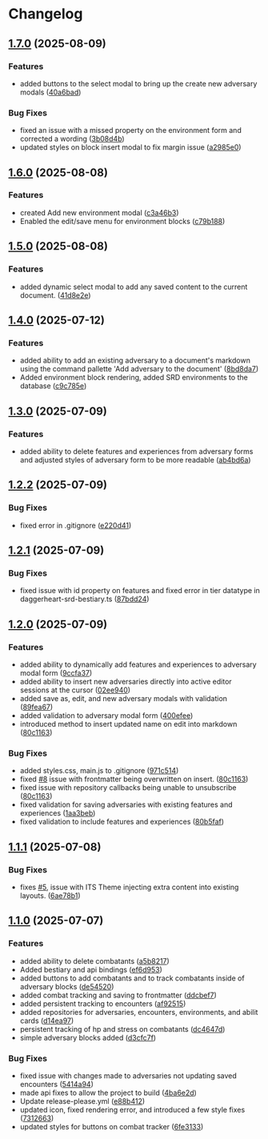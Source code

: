 # Changelog

## [1.7.0](https://github.com/gotsanity/Obsidian-Daggerheart-Tools/compare/1.6.0...1.7.0) (2025-08-09)


### Features

* added buttons to the select modal to bring up the create new adversary modals ([40a6bad](https://github.com/gotsanity/Obsidian-Daggerheart-Tools/commit/40a6bad6c7302c8c15772654088fc2763ab7535c))


### Bug Fixes

* fixed an issue with a missed property on the environment form and corrected a wording ([3b08d4b](https://github.com/gotsanity/Obsidian-Daggerheart-Tools/commit/3b08d4b2d21a72104f7fc94df4e227d1fc14d270))
* updated styles on block insert modal to fix margin issue ([a2985e0](https://github.com/gotsanity/Obsidian-Daggerheart-Tools/commit/a2985e006270342d71d6f8069a73edccda308a1d))

## [1.6.0](https://github.com/gotsanity/Obsidian-Daggerheart-Tools/compare/1.5.0...1.6.0) (2025-08-08)


### Features

* created Add new environment modal ([c3a46b3](https://github.com/gotsanity/Obsidian-Daggerheart-Tools/commit/c3a46b3e9fc074840b332419b9a3c8501ab7e683))
* Enabled the edit/save menu for environment blocks ([c79b188](https://github.com/gotsanity/Obsidian-Daggerheart-Tools/commit/c79b188b06f0e159d657999115cbcaf2667215d4))

## [1.5.0](https://github.com/gotsanity/Obsidian-Daggerheart-Tools/compare/1.4.0...1.5.0) (2025-08-08)


### Features

* added dynamic select modal to add any saved content to the current document. ([41d8e2e](https://github.com/gotsanity/Obsidian-Daggerheart-Tools/commit/41d8e2e4e0a4dd81e7b86aaac813a999fa93cbef))

## [1.4.0](https://github.com/gotsanity/Obsidian-Daggerheart-Tools/compare/1.3.0...1.4.0) (2025-07-12)


### Features

* added ability to add an existing adversary to a document's markdown using the command pallette 'Add adversary to the document' ([8bd8da7](https://github.com/gotsanity/Obsidian-Daggerheart-Tools/commit/8bd8da7cd240424727b077aa77cfd97918072238))
* Added environment block rendering, added SRD environments to the database ([c9c785e](https://github.com/gotsanity/Obsidian-Daggerheart-Tools/commit/c9c785e6aabd984b4246516d225d03c52fdc6005))

## [1.3.0](https://github.com/gotsanity/Obsidian-Daggerheart-Tools/compare/1.2.2...1.3.0) (2025-07-09)


### Features

* added ability to delete features and experiences from adversary forms and adjusted styles of adversary form to be more readable ([ab4bd6a](https://github.com/gotsanity/Obsidian-Daggerheart-Tools/commit/ab4bd6abec89c65d61e756e90402dcc40354e956))

## [1.2.2](https://github.com/gotsanity/Obsidian-Daggerheart-Tools/compare/1.2.1...1.2.2) (2025-07-09)


### Bug Fixes

* fixed error in .gitignore ([e220d41](https://github.com/gotsanity/Obsidian-Daggerheart-Tools/commit/e220d41b8a19205896a19693f67f9f4caba4b59b))

## [1.2.1](https://github.com/gotsanity/Obsidian-Daggerheart-Tools/compare/1.2.0...1.2.1) (2025-07-09)


### Bug Fixes

* fixed issue with id property on features and fixed error in tier datatype in daggerheart-srd-bestiary.ts ([87bdd24](https://github.com/gotsanity/Obsidian-Daggerheart-Tools/commit/87bdd24e510547d32b7d6aa7cd430fecf52b8004))

## [1.2.0](https://github.com/gotsanity/Obsidian-Daggerheart-Tools/compare/1.1.1...1.2.0) (2025-07-09)


### Features

* added ability to dynamically add features and experiences to adversary modal form ([9ccfa37](https://github.com/gotsanity/Obsidian-Daggerheart-Tools/commit/9ccfa37b658d5fbde22bdd2d1050d725fae7d6e0))
* added ability to insert new adversaries directly into active editor sessions at the cursor ([02ee940](https://github.com/gotsanity/Obsidian-Daggerheart-Tools/commit/02ee940c5f6cfbec7175da9fe66c217bb0089343))
* added save as, edit, and new adversary modals with validation ([89fea67](https://github.com/gotsanity/Obsidian-Daggerheart-Tools/commit/89fea67e998d1b8b010cbfc4469a80b9e1c89a5e))
* added validation to adversary modal form ([400efee](https://github.com/gotsanity/Obsidian-Daggerheart-Tools/commit/400efee0672011e2115cbd5a93886b1553ee99aa))
* introduced method to insert updated name on edit into markdown ([80c1163](https://github.com/gotsanity/Obsidian-Daggerheart-Tools/commit/80c1163c5d278300cd54d3853a310165a2c53b8e))


### Bug Fixes

* added styles.css, main.js to .gitignore ([971c514](https://github.com/gotsanity/Obsidian-Daggerheart-Tools/commit/971c5145a3d5a299dfadfbd5bf67cba973c6e785))
* fixed [#8](https://github.com/gotsanity/Obsidian-Daggerheart-Tools/issues/8) issue with frontmatter being overwritten on insert. ([80c1163](https://github.com/gotsanity/Obsidian-Daggerheart-Tools/commit/80c1163c5d278300cd54d3853a310165a2c53b8e))
* fixed issue with repository callbacks being unable to unsubscribe ([80c1163](https://github.com/gotsanity/Obsidian-Daggerheart-Tools/commit/80c1163c5d278300cd54d3853a310165a2c53b8e))
* fixed validation for saving adversaries with existing features and experiences ([1aa3beb](https://github.com/gotsanity/Obsidian-Daggerheart-Tools/commit/1aa3beb68415b8b659b7dfc79ec651e95d1310d5))
* fixed validation to include features and experiences ([80b5faf](https://github.com/gotsanity/Obsidian-Daggerheart-Tools/commit/80b5fafb0d63f4d73de8ca2aeaedf20e62984b3d))

## [1.1.1](https://github.com/gotsanity/Obsidian-Daggerheart-Tools/compare/1.1.0...1.1.1) (2025-07-08)


### Bug Fixes

* fixes [#5](https://github.com/gotsanity/Obsidian-Daggerheart-Tools/issues/5), issue with ITS Theme injecting extra content into existing layouts. ([6ae78b1](https://github.com/gotsanity/Obsidian-Daggerheart-Tools/commit/6ae78b1727be701ba1db4f6076f9168f791bd001))

## [1.1.0](https://github.com/gotsanity/Obsidian-Daggerheart-Tools/compare/v1.0.0...1.1.0) (2025-07-07)


### Features

* added ability to delete combatants ([a5b8217](https://github.com/gotsanity/Obsidian-Daggerheart-Tools/commit/a5b8217f5ff6cb093c64f601082e2c39a5127925))
* Added bestiary and api bindings ([ef6d953](https://github.com/gotsanity/Obsidian-Daggerheart-Tools/commit/ef6d9531794459e0d69348a7fe4aa7196ed5448e))
* added buttons to add combatants and to track combatants inside of adversary blocks ([de54520](https://github.com/gotsanity/Obsidian-Daggerheart-Tools/commit/de54520e0326a332477224bf7d1ce20acea32ae9))
* added combat tracking and saving to frontmatter ([ddcbef7](https://github.com/gotsanity/Obsidian-Daggerheart-Tools/commit/ddcbef7d820c09aba0e6d085863fd83f1bb62c88))
* added persistent tracking to encounters ([af92515](https://github.com/gotsanity/Obsidian-Daggerheart-Tools/commit/af9251548db3215ae15a60e98c5b267d00159300))
* added repositories for adversaries, encounters, environments, and abilit cards ([d14ea97](https://github.com/gotsanity/Obsidian-Daggerheart-Tools/commit/d14ea973318ecdd25ffe335ffe3d377cc56bb84b))
* persistent tracking of hp and stress on combatants ([dc4647d](https://github.com/gotsanity/Obsidian-Daggerheart-Tools/commit/dc4647d98cd2e57a4e0205652e2097580adba75b))
* simple adversary blocks added ([d3cfc7f](https://github.com/gotsanity/Obsidian-Daggerheart-Tools/commit/d3cfc7f5cdb77f1bccf4aa45b8cf954c713651ba))


### Bug Fixes

* fixed issue with changes made to adversaries not updating saved encounters ([5414a94](https://github.com/gotsanity/Obsidian-Daggerheart-Tools/commit/5414a94aea6b2be3e64455121401e634eff2c077))
* made api fixes to allow the project to build ([4ba6e2d](https://github.com/gotsanity/Obsidian-Daggerheart-Tools/commit/4ba6e2d6ed7bec1f8d58ea320df306c93acf79b1))
* Update release-please.yml ([e88b412](https://github.com/gotsanity/Obsidian-Daggerheart-Tools/commit/e88b412c591bd17da8de07210c69ee2e62365457))
* updated icon, fixed rendering error, and introduced a few style fixes ([7312663](https://github.com/gotsanity/Obsidian-Daggerheart-Tools/commit/731266311822b1965f7dd64b766dc2009d7312b2))
* updated styles for buttons on combat tracker ([6fe3133](https://github.com/gotsanity/Obsidian-Daggerheart-Tools/commit/6fe3133a7c6afc68f1bb9f89148ef3629674fd95))
